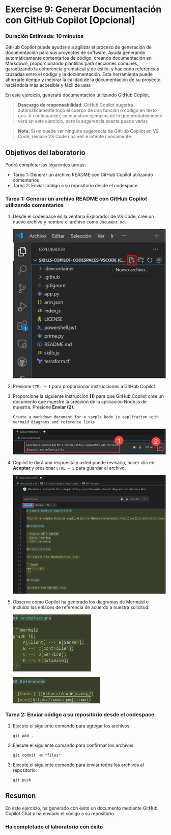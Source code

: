 # Exercise 9: Generar Documentación con GitHub Copilot [Opcional]

### Duración Estimada: 10 minutos

GitHub Copilot puede ayudarle a agilizar el proceso de generación de documentación para sus proyectos de software. Ayuda generando automáticamente comentarios de código, creando documentación en Markdown, proporcionando plantillas para secciones comunes, garantizando la coherencia gramatical y de estilo, y haciendo referencias cruzadas entre el código y la documentación. Esta herramienta puede ahorrarle tiempo y mejorar la calidad de la documentación de su proyecto, haciéndola más accesible y fácil de usar.

En este ejercicio, generará documentación utilizando GitHub Copilot.

>**Descargo de responsabilidad**: GitHub Copilot sugerirá automáticamente todo el cuerpo de una función o código en texto gris. A continuación, se muestran ejemplos de lo que probablemente verá en este ejercicio, pero la sugerencia exacta puede variar.

>**Nota**: Si no puede ver ninguna sugerencia de GitHub Copilot en VS Code, reinicie VS Code una vez e intente nuevamente.

## Objetivos del laboratorio

Podrá completar las siguientes tareas:

- Tarea 1: Generar un archivo README con GitHub Copilot utilizando comentarios
- Tarea 2: Enviar código a su repositorio desde el codespace

### Tarea 1: Generar un archivo README con GitHub Copilot utilizando comentarios

1. Desde el codespace en la ventana Explorador de VS Code, cree un nuevo archivo y nombre el archivo como `Document.md`.

    ![](../media/chat-code-new.png)

1. Presione `CTRL + I` para proporcionar instrucciones a GitHub Copilot.

1. Proporcione la siguiente instrucción **(1)** para que GitHub Copilot cree un documento que muestre la creación de la aplicación Node.js de muestra. Presione **Enviar (2)**.

    ```
    Create a markdown document for a sample Node.js application with mermaid diagrams and reference links
    ```

   ![](../media/hub20.png)

1. Copilot le dará una respuesta y usted puede revisarla, hacer clic en **Aceptar** y presionar `CTRL + S` para guardar el archivo. 

   ![](../media/hub21.png)

1. Observe cómo Copilot ha generado los diagramas de Mermaid e incluido los enlaces de referencia de acuerdo a nuestra solicitud.

    ![](../media/hub22.png)
    
    ![](../media/hub23.png)

### Tarea 2: Enviar código a su repositorio desde el codespace

1. Ejecute el siguiente comando para agregar los archivos:

    ```
    git add .
    ```

1. Ejecute el siguiente comando para confirmar los archivos:

    ```
    git commit -m "files"
    ```

1. Ejecute el siguiente comando para enviar todos los archivos al repositorio:

    ```
    git push
    ```

## Resumen

En este ejercicio, ha generado con éxito un documento mediante GitHub Copilot Chat y ha enviado el código a su repositorio.

### Ha completado el laboratorio con éxito
